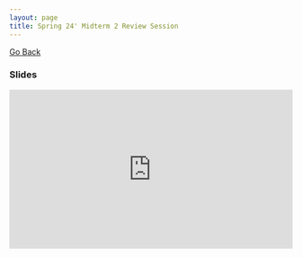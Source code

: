 ```yaml
---
layout: page
title: Spring 24' Midterm 2 Review Session
---
```


[Go Back](/teaching)

### Slides

<div style="position: relative; padding-bottom: 56.25%; height: 0; overflow: hidden;">
  <iframe src="https://docs.google.com/presentation/d/e/2PACX-1vS1rYKCGsnzgGNq6eRCgGD8wx-Uk_j5zs9-45pCQmu4OjVPwOPjA7DBQi3FyUOCLg/pub?start=true&loop=true&delayms=3000" frameborder="0" style="position: absolute; top: 0; left: 0; width: 100%; height: 100%;" allowfullscreen="true" mozallowfullscreen="true" webkitallowfullscreen="true"></iframe>
</div>
